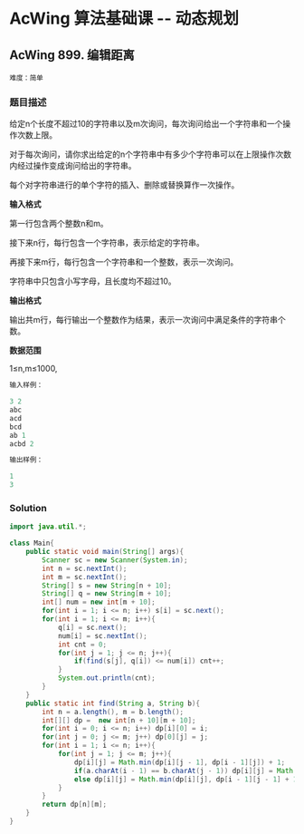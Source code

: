 # AcWing 算法基础课 -- 动态规划

## AcWing 899. 编辑距离 

`难度：简单`

### 题目描述

给定n个长度不超过10的字符串以及m次询问，每次询问给出一个字符串和一个操作次数上限。

对于每次询问，请你求出给定的n个字符串中有多少个字符串可以在上限操作次数内经过操作变成询问给出的字符串。

每个对字符串进行的单个字符的插入、删除或替换算作一次操作。

**输入格式**

第一行包含两个整数n和m。

接下来n行，每行包含一个字符串，表示给定的字符串。

再接下来m行，每行包含一个字符串和一个整数，表示一次询问。

字符串中只包含小写字母，且长度均不超过10。

**输出格式**

输出共m行，每行输出一个整数作为结果，表示一次询问中满足条件的字符串个数。

**数据范围**

1≤n,m≤1000,

```r
输入样例：

3 2
abc
acd
bcd
ab 1
acbd 2

输出样例：

1
3
```

### Solution

```java
import java.util.*;

class Main{
    public static void main(String[] args){
        Scanner sc = new Scanner(System.in);
        int n = sc.nextInt();
        int m = sc.nextInt();
        String[] s = new String[n + 10];
        String[] q = new String[m + 10];
        int[] num = new int[m + 10];
        for(int i = 1; i <= n; i++) s[i] = sc.next();
        for(int i = 1; i <= m; i++){
            q[i] = sc.next();
            num[i] = sc.nextInt();
            int cnt = 0;
            for(int j = 1; j <= n; j++){
                if(find(s[j], q[i]) <= num[i]) cnt++;
            }
            System.out.println(cnt);
        }
    }
    public static int find(String a, String b){
        int n = a.length(), m = b.length();
        int[][] dp =  new int[n + 10][m + 10];
        for(int i = 0; i <= n; i++) dp[i][0] = i;
        for(int j = 0; j <= m; j++) dp[0][j] = j;
        for(int i = 1; i <= n; i++){
            for(int j = 1; j <= m; j++){
                dp[i][j] = Math.min(dp[i][j - 1], dp[i - 1][j]) + 1;
                if(a.charAt(i - 1) == b.charAt(j - 1)) dp[i][j] = Math.min(dp[i][j], dp[i - 1][j - 1]);
                else dp[i][j] = Math.min(dp[i][j], dp[i - 1][j - 1] + 1);
            }
        }
        return dp[n][m];
    }
}
```